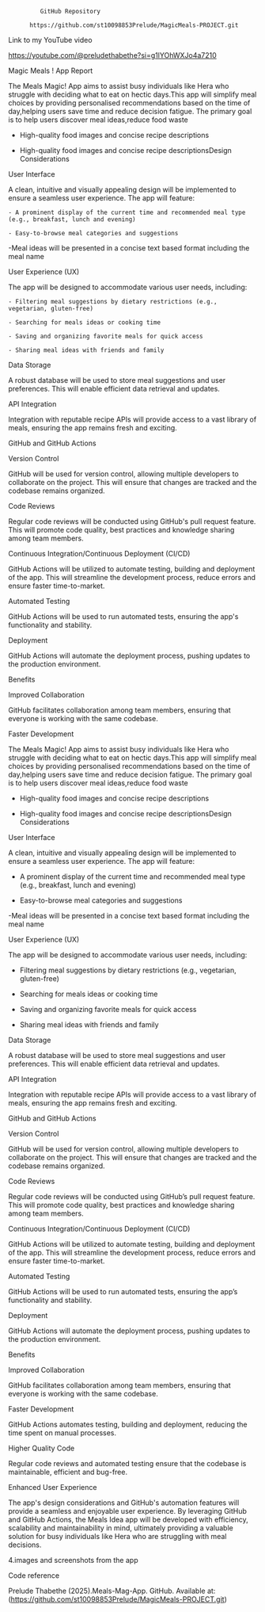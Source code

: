              GitHub Repository 

          https://github.com/st10098853Prelude/MagicMeals-PROJECT.git

Link to my YouTube video 

https://youtube.com/@preludethabethe?si=g1lYOhWXJo4a7210

Magic Meals ! App Report

The Meals Magic! App aims to assist busy individuals like Hera who struggle with deciding what to eat on hectic days.This app will simplify meal choices by providing personalised recommendations based on the time of day,helping users save time and reduce decision fatigue. The primary goal is to help users discover meal ideas,reduce food waste 

- High-quality food images and concise recipe descriptions

- High-quality food images and concise recipe descriptionsDesign Considerations 

User Interface 

A clean, intuitive and visually appealing design will be implemented to ensure a seamless user experience. The app will feature:

    - A prominent display of the current time and recommended meal type (e.g., breakfast, lunch and evening)

    - Easy-to-browse meal categories and suggestions

-Meal ideas will be presented in a concise text based format including the meal name 

User Experience (UX)

 The app will be designed to accommodate various user needs, including:

    - Filtering meal suggestions by dietary restrictions (e.g., vegetarian, gluten-free)

    - Searching for meals ideas or cooking time

    - Saving and organizing favorite meals for quick access

    - Sharing meal ideas with friends and family

Data Storage

 A robust database will be used to store meal suggestions and user preferences. This will enable efficient data retrieval and updates.

 API Integration 

 Integration with reputable recipe APIs will provide access to a vast library of meals, ensuring the app remains fresh and exciting.



GitHub and GitHub Actions

Version Control

GitHub will be used for version control, allowing multiple developers to collaborate on the project. This will ensure that changes are tracked and the codebase remains organized.

Code Reviews

Regular code reviews will be conducted using GitHub's pull request feature. This will promote code quality, best practices and knowledge sharing among team members.

Continuous Integration/Continuous Deployment (CI/CD) 

GitHub Actions will be utilized to automate testing, building and deployment of the app. This will streamline the development process, reduce errors and ensure faster time-to-market.

Automated Testing

 GitHub Actions will be used to run automated tests, ensuring the app's functionality and stability.

Deployment

GitHub Actions will automate the deployment process, pushing updates to the production environment.



Benefits

Improved Collaboration

 GitHub facilitates collaboration among team members, ensuring that everyone is working with the same codebase.

Faster Development

 The Meals Magic! App aims to assist busy individuals like Hera who struggle with deciding what to eat on hectic days.This app will simplify meal choices by providing personalised recommendations based on the time of day,helping users save time and reduce decision fatigue. The primary goal is to help users discover meal ideas,reduce food waste 



-	High-quality food images and concise recipe descriptions



-	High-quality food images and concise recipe descriptionsDesign Considerations 





User Interface 



A clean, intuitive and visually appealing design will be implemented to ensure a seamless user experience. The app will feature:



-	A prominent display of the current time and recommended meal type (e.g., breakfast, lunch and evening)



-	Easy-to-browse meal categories and suggestions





-Meal ideas will be presented in a concise text based format including the meal name 



User Experience (UX)



 The app will be designed to accommodate various user needs, including:



-	Filtering meal suggestions by dietary restrictions (e.g., vegetarian, gluten-free)



-	Searching for meals ideas or cooking time





-	Saving and organizing favorite meals for quick access



-	Sharing meal ideas with friends and family





Data Storage



 A robust database will be used to store meal suggestions and user preferences. This will enable efficient data retrieval and updates.



 API Integration 



 Integration with reputable recipe APIs will provide access to a vast library of meals, ensuring the app remains fresh and exciting.







GitHub and GitHub Actions



Version Control



GitHub will be used for version control, allowing multiple developers to collaborate on the project. This will ensure that changes are tracked and the codebase remains organized.



Code Reviews



Regular code reviews will be conducted using GitHub’s pull request feature. This will promote code quality, best practices and knowledge sharing among team members.



Continuous Integration/Continuous Deployment (CI/CD) 



GitHub Actions will be utilized to automate testing, building and deployment of the app. This will streamline the development process, reduce errors and ensure faster time-to-market.



Automated Testing



 GitHub Actions will be used to run automated tests, ensuring the app’s functionality and stability.



Deployment



GitHub Actions will automate the deployment process, pushing updates to the production environment.







Benefits



Improved Collaboration



 GitHub facilitates collaboration among team members, ensuring that everyone is working with the same codebase.



Faster Development



 GitHub Actions automates testing, building and deployment, reducing the time spent on manual processes.





Higher Quality Code

Regular code reviews and automated testing ensure that the codebase is maintainable, efficient and bug-free.

Enhanced User Experience

The app's design considerations and GitHub's automation features will provide a seamless and enjoyable user experience. By leveraging GitHub and GitHub Actions, the Meals Idea app will be developed with efficiency, scalability and maintainability in mind, ultimately providing a valuable solution for busy individuals like Hera who are struggling with meal decisions.

4.images and screenshots from the app 

Code reference

Prelude Thabethe (2025).Meals-Mag-App. GitHub. Available at:(https://github.com/st10098853Prelude/MagicMeals-PROJECT.git)





